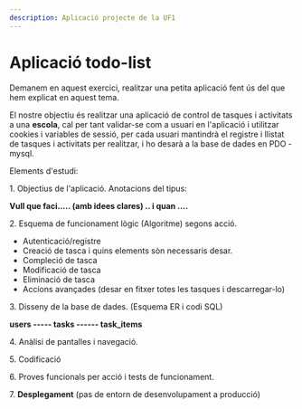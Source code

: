 ```yaml
---
description: Aplicació projecte de la UF1
---
```


# Aplicació todo-list

Demanem en aquest exercici, realitzar una petita aplicació fent ús del que hem explicat en aquest tema.

El nostre objectiu és realitzar una aplicació  de control de tasques i activitats a una **escola**, cal per tant validar-se com a usuari en l'aplicació i utilitzar cookies i variables de sessió, per cada usuari mantindrà el registre i llistat de tasques i activitats per realitzar, i ho desarà a la base de dades en PDO - mysql.

Elements d'estudi:

1\. Objectius de l'aplicació. Anotacions del tipus:

**Vull que faci..... (amb idees clares)  .. i quan ....**

2\. Esquema de funcionament lògic (Algoritme) segons acció.

* Autenticació/registre
* Creació de tasca i quins elements sòn necessaris desar.
* Compleció de tasca
* Modificació de tasca
* Eliminació de tasca
* Accions avançades (desar en fitxer totes les tasques i descarregar-lo)

3\. Disseny de la base de dades. (Esquema ER i codi SQL)

**users  ----- tasks ------ task\_items**

4\.  Anàlisi de pantalles i navegació.

5\. Codificació

6\. Proves  funcionals per acció i tests de funcionament.

7\. **Desplegament** (pas de entorn de desenvolupament a producció)

